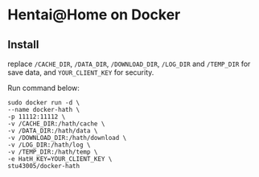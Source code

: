 # Hentai@Home on Docker

## Install

replace `/CACHE_DIR`, `/DATA_DIR`, `/DOWNLOAD_DIR`, `/LOG_DIR` and `/TEMP_DIR` for save data, and `YOUR_CLIENT_KEY` for security.

Run command below:

```
sudo docker run -d \
--name docker-hath \
-p 11112:11112 \
-v /CACHE_DIR:/hath/cache \
-v /DATA_DIR:/hath/data \
-v /DOWNLOAD_DIR:/hath/download \
-v /LOG_DIR:/hath/log \
-v /TEMP_DIR:/hath/temp \
-e HatH_KEY=YOUR_CLIENT_KEY \
stu43005/docker-hath
```
